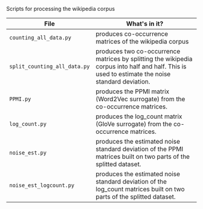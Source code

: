Scripts for processing the wikipedia corpus  

File | What's in it?
--- | ---
`counting_all_data.py` | produces co-occurrence matrices of the wikipedia corpus  
`split_counting_all_data.py` | produces two co-occurrence matrices by splitting the wikipedia corpus into half and half. This is used to estimate the noise standard deviation.  
`PPMI.py` | produces the PPMI matrix (Word2Vec surrogate) from the co-occurrence matrices.  
`log_count.py` | produces the log_count matrix (GloVe surrogate) from the co-occurrence matrices.  
`noise_est.py` | produces the estimated noise standard deviation of the PPMI matrices built on two parts of the splitted dataset.  
`noise_est_logcount.py` | produces the estimated noise standard deviation of the log_count matrices built on two parts of the splitted dataset.  
